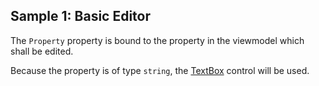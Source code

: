 ## Sample 1: Basic Editor

The `Property` property is bound to the property in the viewmodel which shall be edited. 

Because the property is of type `string`, the [TextBox](~/controls/builtin/TextBox) control will be used.